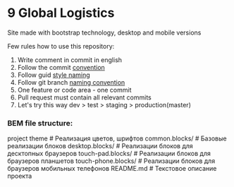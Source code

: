 # 9 Global Logistics
Site made with bootstrap technology, desktop and mobile versions

Few rules how to use this repository:
1. Write comment in commit in english
2. Follow the commit [convention](https://www.conventionalcommits.org/en/v1.0.0/)
3. Follow guid [style naming](https://dart.dev/guides/language/effective-dart/style)
4. Follow git branch [naming convention](https://dev.to/couchcamote/git-branching-name-convention-cch)
5. One feature or code area - one commit
6. Pull request must contain all relevant commits
7. Let's try this way dev > test > staging > production(master)

### BEM file struсture:
project
    theme                       # Реализация цветов, шрифтов
    common.blocks/              # Базовые реализации блоков
    desktop.blocks/             # Реализации блоков для десктопных браузеров
    touch-pad.blocks/           # Реализации блоков для браузеров планшетов
    touch-phone.blocks/         # Реализации блоков для браузеров мобильных телефонов
    README.md                   # Текстовое описание проекта

